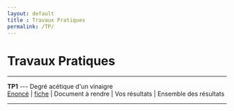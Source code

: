 ```yaml
---
layout: default
title : Travaux Pratiques
permalink: /TP/
---
```


# Travaux Pratiques

---

**TP1** --- Degré acétique d'un vinaigre  
<a href="/chimie_pcsi/cours/transformations_matiere/TM1/TM1_Cours.pdf" download>Enoncé</a> | <a href="/chimie_pcsi/cours/transformations_matiere/TM1/TM1_Fiche.pdf" download>fiche</a> | Document à rendre | Vos résultats | Ensemble des résultats  

---
